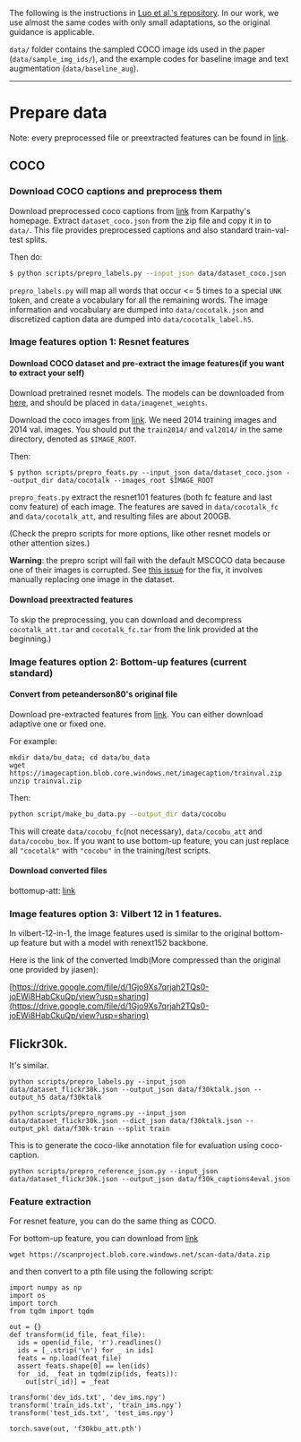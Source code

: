 
The following is the instructions in [Luo et al.'s repository](https://github.com/ruotianluo/ImageCaptioning.pytorch). In our work, we use almost the same codes with only small adaptations, so the original guidance is applicable. 

`data/` folder contains the sampled COCO image ids used in the paper (`data/sample_img_ids/`), and the example codes for baseline image and text augmentation (`data/baseline_aug`). 


---


# Prepare data

Note: every preprocessed file or preextracted features can be found in [link](https://drive.google.com/open?id=1eCdz62FAVCGogOuNhy87Nmlo5_I0sH2J).

## COCO

### Download COCO captions and preprocess them

Download preprocessed coco captions from [link](http://cs.stanford.edu/people/karpathy/deepimagesent/caption_datasets.zip) from Karpathy's homepage. Extract `dataset_coco.json` from the zip file and copy it in to `data/`. This file provides preprocessed captions and also standard train-val-test splits.

Then do:

```bash
$ python scripts/prepro_labels.py --input_json data/dataset_coco.json --output_json data/cocotalk.json --output_h5 data/cocotalk
```

`prepro_labels.py` will map all words that occur <= 5 times to a special `UNK` token, and create a vocabulary for all the remaining words. The image information and vocabulary are dumped into `data/cocotalk.json` and discretized caption data are dumped into `data/cocotalk_label.h5`.

### Image features option 1: Resnet features

#### Download COCO dataset and pre-extract the image features(if you want to extract your self)

Download pretrained resnet models. The models can be downloaded from [here](https://drive.google.com/open?id=0B7fNdx_jAqhtbVYzOURMdDNHSGM), and should be placed in `data/imagenet_weights`.

Download the coco images from [link](http://mscoco.org/dataset/#download). We need 2014 training images and 2014 val. images. You should put the `train2014/` and `val2014/` in the same directory, denoted as `$IMAGE_ROOT`.

Then:

```
$ python scripts/prepro_feats.py --input_json data/dataset_coco.json --output_dir data/cocotalk --images_root $IMAGE_ROOT
```


`prepro_feats.py` extract the resnet101 features (both fc feature and last conv feature) of each image. The features are saved in `data/cocotalk_fc` and `data/cocotalk_att`, and resulting files are about 200GB.

(Check the prepro scripts for more options, like other resnet models or other attention sizes.)

**Warning**: the prepro script will fail with the default MSCOCO data because one of their images is corrupted. See [this issue](https://github.com/karpathy/neuraltalk2/issues/4) for the fix, it involves manually replacing one image in the dataset.

#### Download preextracted features

To skip the preprocessing, you can download and decompress `cocotalk_att.tar` and `cocotalk_fc.tar` from the link provided at the beginning.)

### Image features option 2: Bottom-up features (current standard)

#### Convert from peteanderson80's original file
Download pre-extracted features from [link](https://github.com/peteanderson80/bottom-up-attention). You can either download adaptive one or fixed one.

For example:
```
mkdir data/bu_data; cd data/bu_data
wget https://imagecaption.blob.core.windows.net/imagecaption/trainval.zip
unzip trainval.zip

```

Then:

```bash
python script/make_bu_data.py --output_dir data/cocobu
```

This will create `data/cocobu_fc`(not necessary), `data/cocobu_att` and `data/cocobu_box`. If you want to use bottom-up feature, you can just replace all `"cocotalk"` with `"cocobu"` in the training/test scripts.

#### Download converted files

bottomup-att: [link](https://drive.google.com/file/d/1hun0tsel34aXO4CYyTRIvHJkcbZHwjrD/view?usp=sharing)

### Image features option 3:  Vilbert 12 in 1 features.
In vilbert-12-in-1, the image features used is similar to the original bottom-up feature but with a model with renext152 backbone.

Here is the link of the converted lmdb(More compressed than the original one provided by jiasen):

[https://drive.google.com/file/d/1Gjo9Xs7qrjah2TQs0-joEWi8HabCkuQp/view?usp=sharing](https://drive.google.com/file/d/1Gjo9Xs7qrjah2TQs0-joEWi8HabCkuQp/view?usp=sharing)

## Flickr30k.

It's similar.

```
python scripts/prepro_labels.py --input_json data/dataset_flickr30k.json --output_json data/f30ktalk.json --output_h5 data/f30ktalk

python scripts/prepro_ngrams.py --input_json data/dataset_flickr30k.json --dict_json data/f30ktalk.json --output_pkl data/f30k-train --split train
```

This is to generate the coco-like annotation file for evaluation using coco-caption.

```
python scripts/prepro_reference_json.py --input_json data/dataset_flickr30k.json --output_json data/f30k_captions4eval.json
```

### Feature extraction

For resnet feature, you can do the same thing as COCO.

For bottom-up feature, you can download from [link](https://github.com/kuanghuei/SCAN)

`wget https://scanproject.blob.core.windows.net/scan-data/data.zip`

and then convert to a pth file using the following script:

```
import numpy as np
import os
import torch
from tqdm import tqdm

out = {}
def transform(id_file, feat_file):
  ids = open(id_file, 'r').readlines()
  ids = [_.strip('\n') for _ in ids]
  feats = np.load(feat_file)
  assert feats.shape[0] == len(ids)
  for _id, _feat in tqdm(zip(ids, feats)):
    out[str(_id)] = _feat

transform('dev_ids.txt', 'dev_ims.npy')
transform('train_ids.txt', 'train_ims.npy')
transform('test_ids.txt', 'test_ims.npy')

torch.save(out, 'f30kbu_att.pth')
```